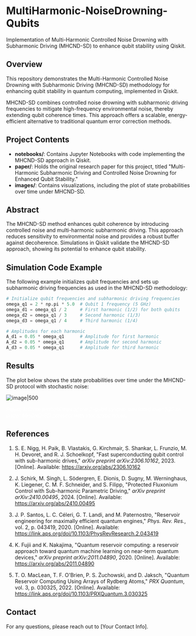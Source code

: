 # MultiHarmonic-NoiseDrowning-Qubits
Implementation of Multi-Harmonic Controlled Noise Drowning with Subharmonic Driving (MHCND-SD) to enhance qubit stability using Qiskit.

## Overview
This repository demonstrates the Multi-Harmonic Controlled Noise Drowning with Subharmonic Driving (MHCND-SD) methodology for enhancing qubit stability in quantum computing, implemented in Qiskit.

MHCND-SD combines controlled noise drowning with subharmonic driving frequencies to mitigate high-frequency environmental noise, thereby extending qubit coherence times. This approach offers a scalable, energy-efficient alternative to traditional quantum error correction methods.

## Project Contents
- **notebooks/**: Contains Jupyter Notebooks with code implementing the MHCND-SD approach in Qiskit.
- **paper/**: Holds the original research paper for this project, titled "Multi-Harmonic Subharmonic Driving and Controlled Noise Drowning for Enhanced Qubit Stability."
- **images/**: Contains visualizations, including the plot of state probabilities over time under MHCND-SD.

## Abstract
The MHCND-SD method enhances qubit coherence by introducing controlled noise and multi-harmonic subharmonic driving. This approach reduces sensitivity to environmental noise and provides a robust buffer against decoherence. Simulations in Qiskit validate the MHCND-SD approach, showing its potential to enhance qubit stability.

## Simulation Code Example
The following example initializes qubit frequencies and sets up subharmonic driving frequencies as used in the MHCND-SD methodology:

```python
# Initialize qubit frequencies and subharmonic driving frequencies
omega_q1 = 2 * np.pi * 5.0  # Qubit 1 frequency (5 GHz)
omega_d1 = omega_q1 / 2     # First harmonic (1/2) for both qubits
omega_d2 = omega_q1 / 3     # Second harmonic (1/3)
omega_d3 = omega_q1 / 4     # Third harmonic (1/4)

# Amplitudes for each harmonic
A_d1 = 0.05 * omega_q1      # Amplitude for first harmonic
A_d2 = 0.05 * omega_q1      # Amplitude for second harmonic
A_d3 = 0.05 * omega_q1      # Amplitude for third harmonic
```

## Results
The plot below shows the state probabilities over time under the MHCND-SD protocol with stochastic noise:

![image|500](https://github.com/user-attachments/assets/52c716ee-ef1c-477d-88fb-50c578f05e6f)

<span style="color: white;">*Figure 1: State probabilities of the 2-qubit system simulated over 500 ns under MHCND-SD protocol with stochastic noise.*</span>

## References
1. S. E. Nigg, H. Paik, B. Vlastakis, G. Kirchmair, S. Shankar, L. Frunzio, M. H. Devoret, and R. J. Schoelkopf, "Fast superconducting qubit control with sub-harmonic drives," *arXiv preprint arXiv:2306.10162*, 2023. [Online]. Available: https://arxiv.org/abs/2306.10162

2. J. Schirk, M. Singh, L. Södergren, E. Dionis, D. Sugny, M. Werninghaus, K. Liegener, C. M. F. Schneider, and S. Filipp, "Protected Fluxonium Control with Sub-harmonic Parametric Driving," *arXiv preprint arXiv:2410.00495*, 2024. [Online]. Available: https://arxiv.org/abs/2410.00495

3. J. P. Santos, L. C. Céleri, G. T. Landi, and M. Paternostro, "Reservoir engineering for maximally efficient quantum engines," *Phys. Rev. Res.*, vol. 2, p. 043419, 2020. [Online]. Available: https://link.aps.org/doi/10.1103/PhysRevResearch.2.043419

4. K. Fujii and K. Nakajima, "Quantum reservoir computing: a reservoir approach toward quantum machine learning on near-term quantum devices," *arXiv preprint arXiv:2011.04890*, 2020. [Online]. Available: https://arxiv.org/abs/2011.04890

5. T. O. MacLean, T. F. O'Brien, P. S. Żuchowski, and D. Jaksch, "Quantum Reservoir Computing Using Arrays of Rydberg Atoms," *PRX Quantum*, vol. 3, p. 030325, 2022. [Online]. Available: https://link.aps.org/doi/10.1103/PRXQuantum.3.030325

## Contact
For any questions, please reach out to [Your Contact Info].
